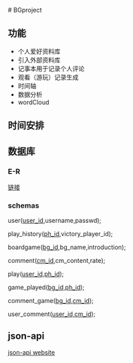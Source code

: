 
\# BGproject
## 功能
- 个人爱好资料库
- 引入外部资料库
- 记事本用于记录个人评论
- 观看（游玩）记录生成
- 时间轴
- 数据分析
- wordCloud
## 时间安排
## 数据库
### E-R
[链接](https://lucid.app/lucidchart/invitations/accept/035a8073-fa27-4ab6-8f76-bdb147db79f7)
### schemas
user(<u>user_id</u>,username,passwd);

play_history(<u>ph_id</u>,victory_player_id);

boardgame(<u>bg_id</u>,bg_name,introduction);

comment(<u>cm_id</u>,cm_content,rate);

play(<u>user_id,ph_id</u>);

game_played(<u>bg_id,ph_id</u>);

comment_game(<u>bg_id,cm_id</u>);

user_comment(<u>user_id,cm_id</u>);

## json-api
[json-api website](https://bgg-json.azurewebsites.net/)